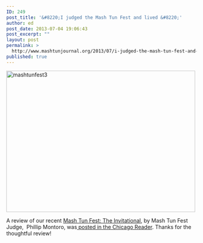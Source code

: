 ```yaml
---
ID: 249
post_title: '&#8220;I judged the Mash Tun Fest and lived &#8220;'
author: ed
post_date: 2013-07-04 19:06:43
post_excerpt: ""
layout: post
permalink: >
  http://www.mashtunjournal.org/2013/07/i-judged-the-mash-tun-fest-and-lived/
published: true
---
```

<a href="http://www.mashtunjournal.org/wp-content/uploads/2013/07/mashtunfest3.jpg"><img class="alignnone size-full wp-image-250" alt="mashtunfest3" src="http://www.mashtunjournal.org/wp-content/uploads/2013/07/mashtunfest3.jpg" width="500" height="375" /></a>

A review of our recent <a href="http://mashtunfest.org">Mash Tun Fest: The Invitational</a>, by Mash Tun Fest Judge,  Phillip Montoro, was<a href="http://www.chicagoreader.com/Bleader/archives/2013/06/24/i-judged-the-mash-tun-fest-and-lived"> posted in the Chicago Reader</a>. Thanks for the thoughtful review!


&nbsp;